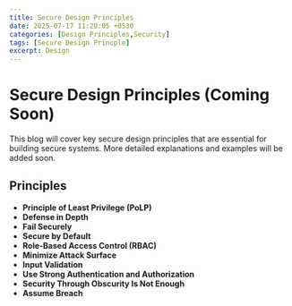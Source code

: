 ```yaml
---
title: Secure Design Principles
date: 2025-07-17 11:20:05 +0530
categories: [Design Principles,Security]
tags: [Secure Design Princple]
excerpt: Design
---
```



# Secure Design Principles (Coming Soon)

This blog will cover key secure design principles that are essential for building secure systems. More detailed explanations and examples will be added soon.

## Principles

- **Principle of Least Privilege (PoLP)**
- **Defense in Depth**
- **Fail Securely**
- **Secure by Default**
- **Role-Based Access Control (RBAC)**
- **Minimize Attack Surface**
- **Input Validation**
- **Use Strong Authentication and Authorization**
- **Security Through Obscurity Is Not Enough**
- **Assume Breach**
